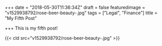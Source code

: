 +++
date = "2018-05-30T11:36:34Z"
draft = false
featuredimage = "v1529938792/rose-beer-beauty-.jpg"
tags = ["Legal", "Finance"]
title = "My Fifth Post"

+++
This is my fifth post!

{{< cld src="v1529938792/rose-beer-beauty-.jpg" >}}
